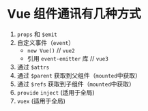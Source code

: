 # Vue 组件通讯有几种方式

1. `props` 和 `$emit`
2. 自定义事件（`event`）
    - `new Vue()` // `vue2`
    - 引用 `event-emitter` 库 // `vue3`
3. 通过 `$attrs`
4. 通过 `$parent` 获取到父组件（`mounted`中获取）
5. 通过 `$refs` 获取到子组件（`mounted`中获取）
6. `provide` `inject` (适用于全局)
7. `vuex` (适用于全局)